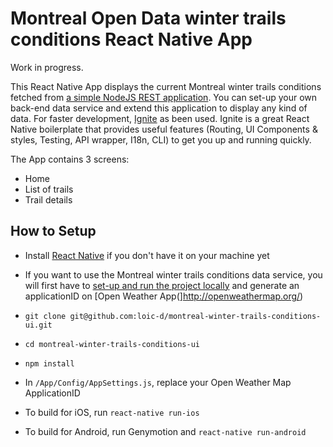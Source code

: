 #  Montreal Open Data winter trails conditions React Native App

Work in progress.

This React Native App displays the current Montreal winter trails conditions fetched from [a simple NodeJS REST application](https://github.com/loic-d/montreal-winter-trails-conditions-service/).
You can set-up your own back-end data service and extend this application to display any kind of data.
For faster development, [Ignite](https://github.com/infinitered/ignite) as been used. Ignite is a great React Native boilerplate that provides useful features (Routing, UI Components & styles, Testing, API wrapper, I18n, CLI) to get you up and running quickly.

The App contains 3 screens:
* Home
* List of trails
* Trail details

## How to Setup

* Install [React Native](https://facebook.github.io/react-native/) if you don't have it on your machine yet

* If you want to use the Montreal winter trails conditions data service, you will first have to [set-up and run the project locally](https://github.com/loic-d/montreal-winter-trails-conditions-service/) and generate an applicationID on [Open Weather App(]http://openweathermap.org/)

* `git clone git@github.com:loic-d/montreal-winter-trails-conditions-ui.git`

* `cd montreal-winter-trails-conditions-ui`

* `npm install`

* In `/App/Config/AppSettings.js`, replace your Open Weather Map ApplicationID

* To build for iOS, run `react-native run-ios`

* To build for Android, run Genymotion and `react-native run-android`
